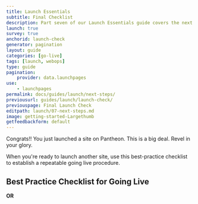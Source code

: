 ```yaml
---
title: Launch Essentials
subtitle: Final Checklist
description: Part seven of our Launch Essentials guide covers the next steps to take after your site goes live.
launch: true
survey: true
anchorid: launch-check
generator: pagination
layout: guide
categories: [go-live]
tags: [launch, webops]
type: guide
pagination:
    provider: data.launchpages
use:
    - launchpages
permalink: docs/guides/launch/next-steps/
previousurl: guides/launch/launch-check/
previouspage: Final Launch Check
editpath: launch/07-next-steps.md
image: getting-started-Largethumb
getfeedbackform: default
---
```

Congrats!! You just launched a site on Pantheon. This is a big deal. Revel in your glory.

When you're ready to launch another site, use this best-practice checklist to establish a repeatable going live procedure.

## Best Practice Checklist for Going Live

<ChecklistItem title="Create the Live environment" link="/guides/quickstart/create-test-live/" />

<ChecklistItem title="Upgrade Site Plan" link="/guides/launch/plans/" />

<ChecklistItem title="Enable and Schedule Weekly Backups" link="/guides/launch/launch-check/" />

<ChecklistItem title="Enable Redis" link="/redis#enable-redis" />

<ChecklistItem title="Configure Caching" link="/global-cdn-caching/" />

<ChecklistItem title="Test Cache" link="/test-global-cdn-caching/" />

<ChecklistItem title="Disable XML-RPC For WordPress" link="/wordpress-best-practices/#avoid-xml-rpc-attacks" />

<ChecklistItem title="Set Up Outgoing Email" link="/email/" />

<ChecklistItem title="Activate New Relic Pro" link="/new-relic/#activate-new-relic-apm-pro" />

<ChecklistItem title="Setup Availability Monitoring" link="/new-relic/#configure-ping-monitors-for-availability" />

<ChecklistItem title="Load and Performance Test" link="/load-and-performance-testing/" />

<ChecklistItem title="Add Domains to the Live Environment" link="/guides/launch/domains/" />

<ChecklistItem title="Redirect to a Primary Domain" link="/guides/launch/redirects/" />

<ChecklistItem title="Update URL references (WordPress)" link="/wordpress-broken-links#fix-wordpress-content-references-to-the-wrong-domain-after-cloning" />

<ChecklistItem title="Configure DNS" link="/guides/launch/domains/" />

<ChecklistItem title="WordPress Launch Check" link="/wordpress-launch-check/" />

**OR**

<ChecklistItem title="Drupal Launch Check" link="/drupal-launch-check/" />

<ChecklistItem title="Review Status Report" link="/guides/launch/launch-check/" />
